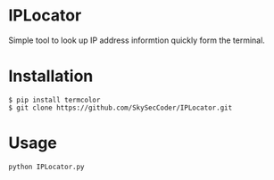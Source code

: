 # IPLocator
Simple tool to look up IP address informtion quickly form the terminal. 

# Installation
```
$ pip install termcolor
$ git clone https://github.com/SkySecCoder/IPLocator.git
```
# Usage
```
python IPLocator.py
```
